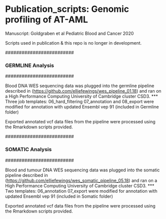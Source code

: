 # Publication_scripts: Genomic profiling of AT-AML

Manuscript: Goldgraben et al Pediatric Blood and Cancer 2020


Scripts used in publication & this repo is no longer in development.

#########################
### GERMLINE Analysis ###
#########################

Blood DNA WES sequencing data was plugged into the germline pipeline described 
in (https://github.com/elliefewings/wes_pipeline_01.18) 
and ran on a High Performance Computing University of Cambridge cluster CSD3.
*** Three job templates:
      06_hard_filtering 
      07_annotation and 
      08_export 
were modified for annotation with updated Ensembl vep 91 (included in Germline folder)

Exported annotated vcf data files from the pipeline were processed using the Rmarkdown scripts provided.

#########################
### SOMATIC Analysis  ###
#########################

Blood and tumour DNA WES sequencing data was plugged into the somatic pipeline described 
in (https://github.com/elliefewings/wes_somatic_pipeline_05.18) 
and ran on a High Performance Computing University of Cambridge cluster CSD3.
*** Two templates:
	06_annotation
	07_export 
were modified for annotation with updated Ensembl vep 91 (included in Somatic folder)

Exported annotated vcf data files from the pipeline were processed using the Rmarkdown scripts provided.
